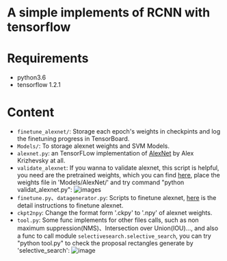 # A simple implements of RCNN with tensorflow
# Requirements
- python3.6
- tensorflow 1.2.1
# Content
- `finetune_alexnet/`: Storage each epoch's weights in checkpints and log the finetuning progress in TensorBoard.
- `Models/`: To storage alexnet weights and SVM Models.
- `alexnet.py`: an TensorFLow implementation of [AlexNet](http://papers.nips.cc/paper/4824-imagenet-classification-with-deep-convolutional-neural-networks.pdf) by Alex Krizhevsky at all.
- `validate_alexnet`: If you wanna to validate alexnet, this script is helpful, you need are the pretrained weights, which you can find [here](http://www.cs.toronto.edu/%7Eguerzhoy/tf_alexnet/bvlc_alexnet.npy), place the weights file in 'Models/AlexNet/' and try command "python validat_alexnet.py":
![images](https://github.com/asensioatgithub/RCNN/blob/master/validate.png)
- `finetune.py`、`datagenerator.py`: Scripts to finetune alexnet, [here](https://github.com/kratzert/finetune_alexnet_with_tensorflow) is the detail instructions to finetune alexnet.
- `ckpt2npy`: Change the format form '.ckpy' to '.npy' of alexnet weights.
- `tool.py`: Some func implements for other files calls, such as non maximum suppression(NMS)、Intersection over Union(IOU)..., and also a func to call module `selectivesearch.selective_search`, you can try "python tool.py" to check the proposal rectangles generate by 'selective_search':
![image](https://github.com/asensioatgithub/RCNN/blob/master/pro_rect.png)
